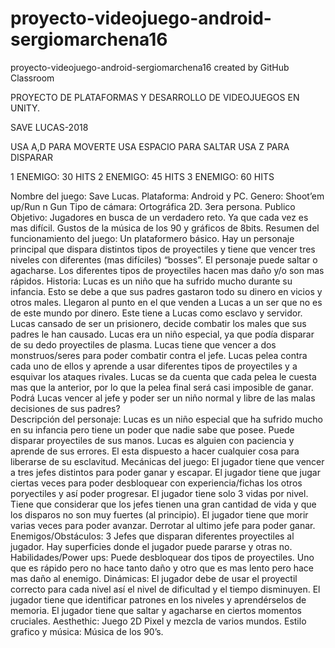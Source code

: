 # proyecto-videojuego-android-sergiomarchena16
proyecto-videojuego-android-sergiomarchena16 created by GitHub Classroom


PROYECTO DE PLATAFORMAS Y DESARROLLO DE VIDEOJUEGOS EN UNITY.

SAVE LUCAS-2018

USA A,D PARA MOVERTE
USA ESPACIO PARA SALTAR
USA Z PARA DISPARAR

1 ENEMIGO: 30 HITS
2 ENEMIGO: 45 HITS
3 ENEMIGO: 60 HITS

Nombre del juego: Save Lucas.
Plataforma: Android y PC.
Genero: Shoot’em up/Run n Gun
Tipo de cámara: Ortográfica 2D. 3era persona.
Publico Objetivo: Jugadores en busca de un verdadero reto. Ya que cada vez es mas difícil. Gustos de la música de los 90 y gráficos de 8bits.
Resumen del funcionamiento del juego: Un plataformero básico. Hay un personaje principal que dispara distintos tipos de proyectiles y tiene que vencer tres niveles con diferentes (mas difíciles) “bosses”. El personaje puede saltar o agacharse. Los diferentes tipos de proyectiles hacen mas daño y/o son mas rápidos.
Historia: Lucas es un niño que ha sufrido mucho durante su infancia. Esto se debe a que sus padres gastaron todo su dinero en vicios y otros males. Llegaron al punto en el que venden a Lucas a un ser que no es de este mundo por dinero. Este tiene a Lucas como esclavo y servidor. Lucas cansado de ser un prisionero, decide combatir los males que sus padres le han causado. Lucas era un niño especial, ya que podía disparar de su dedo proyectiles de plasma. Lucas tiene que vencer a dos monstruos/seres para poder combatir contra el jefe. Lucas pelea contra cada uno de ellos y aprende a usar diferentes tipos de proyectiles y a esquivar los ataques rivales. Lucas se da cuenta que cada pelea le cuesta mas que la anterior, por lo que la pelea final será casi imposible de ganar. Podrá Lucas vencer al jefe y poder ser un niño normal y libre de las malas decisiones de sus padres?  
Descripción del personaje: Lucas es un niño especial que ha sufrido mucho en su infancia pero tiene un poder que nadie sabe que posee. Puede disparar proyectiles de sus manos. Lucas es alguien con paciencia y aprende de sus errores. El esta dispuesto a hacer cualquier cosa para liberarse de su esclavitud.
Mecánicas del juego: El jugador tiene que vencer a tres jefes distintos para poder ganar y escapar. El jugador tiene que jugar ciertas veces para poder desbloquear con experiencia/fichas los otros poryectiles y así poder progresar. El jugador tiene solo 3 vidas por nivel. Tiene que considerar que los jefes tienen una gran cantidad de vida y que los disparos no son muy fuertes (al principio). El jugador tiene que morir varias veces para poder avanzar. Derrotar al ultimo jefe para poder ganar.
Enemigos/Obstáculos: 3 Jefes que disparan diferentes proyectiles al jugador. Hay superficies donde el jugador puede pararse y otras no.
Habilidades/Power ups: Puede desbloquear dos tipos de proyectiles. Uno que es rápido pero no hace tanto daño y otro que es mas lento pero hace mas daño al enemigo.
Dinámicas: El jugador debe de usar el proyectil correcto para cada nivel así el nivel de dificultad y el tiempo disminuyen. El jugador tiene que identificar patrones en los niveles y aprendérselos de memoria. El jugador tiene que saltar y agacharse en ciertos momentos cruciales.
Aesthethic: Juego 2D Pixel y mezcla de varios mundos.
Estilo grafico y música: Música de los 90’s.

